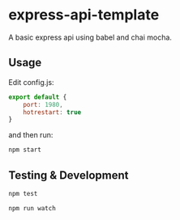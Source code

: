# express-api-template
A basic express api using babel and chai mocha.

## Usage

Edit config.js: 

```javascript
export default {
	port: 1980,
	hotrestart: true
}
```

and then run:

```bash
npm start
```

## Testing & Development

```bash
npm test
```

```bash
npm run watch
```
